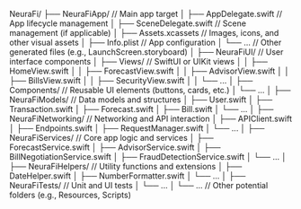 NeuraFi/
├── NeuraFiApp/                // Main app target
│   ├── AppDelegate.swift        // App lifecycle management
│   ├── SceneDelegate.swift     // Scene management (if applicable)
│   ├── Assets.xcassets         // Images, icons, and other visual assets
│   ├── Info.plist              // App configuration
│   └── ...                     // Other generated files (e.g., LaunchScreen.storyboard)
│
├── NeuraFiUI/                 // User interface components
│   ├── Views/                   // SwiftUI or UIKit views
│   │   ├── HomeView.swift
│   │   ├── ForecastView.swift
│   │   ├── AdvisorView.swift
│   │   ├── BillsView.swift
│   │   ├── SecurityView.swift
│   │   └── ...
│   ├── Components/             // Reusable UI elements (buttons, cards, etc.)
│   └── ...
│
├── NeuraFiModels/             // Data models and structures
│   ├── User.swift
│   ├── Transaction.swift
│   ├── Forecast.swift
│   ├── Bill.swift
│   └── ...
│
├── NeuraFiNetworking/          // Networking and API interaction
│   ├── APIClient.swift
│   ├── Endpoints.swift
│   ├── RequestManager.swift
│   └── ...
│
├── NeuraFiServices/           // Core app logic and services
│   ├── ForecastService.swift
│   ├── AdvisorService.swift
│   ├── BillNegotiationService.swift
│   ├── FraudDetectionService.swift
│   └── ...
│
├── NeuraFiHelpers/            // Utility functions and extensions
│   ├── DateHelper.swift
│   ├── NumberFormatter.swift
│   └── ...
│
├── NeuraFiTests/              // Unit and UI tests
│   └── ...
│
└── ...                        // Other potential folders (e.g., Resources, Scripts)
